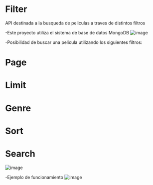 # Filter
API destinada a la busqueda de peliculas a traves de distintos filtros 

-Este proyecto utiliza el sistema de base de datos MongoDB
![image](https://user-images.githubusercontent.com/94048851/204859061-2b120771-babd-42ad-996b-7cbe72c04d8b.png)

-Posibilidad de buscar una pelicula utilizando los siguientes filtros:

  # Page
  # Limit
  # Genre
  # Sort
  # Search
  
![image](https://user-images.githubusercontent.com/94048851/204859623-8fd310e1-3858-4d17-8f8d-6f642ac5db4f.png)

-Ejemplo de funcionamiento
![image](https://user-images.githubusercontent.com/94048851/204860407-35e8a680-9cd7-47e8-94d1-1750e90fbfb7.png)
